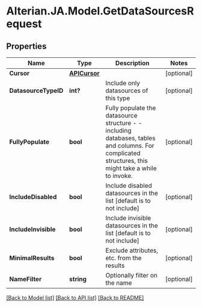 # Alterian.JA.Model.GetDataSourcesRequest

## Properties

Name | Type | Description | Notes
------------ | ------------- | ------------- | -------------
**Cursor** | [**APICursor**](APICursor.md) |  | [optional] 
**DatasourceTypeID** | **int?** | Include only datasources of this type | [optional] 
**FullyPopulate** | **bool** | Fully populate the datasource structure - - including databases, tables and columns.  For complicated structures, this might take a while to invoke. | [optional] 
**IncludeDisabled** | **bool** | Include disabled datasources in the list [default is to not include] | [optional] 
**IncludeInvisible** | **bool** | Include invisible datasources in the list [default is to not include] | [optional] 
**MinimalResults** | **bool** | Exclude attributes, etc. from the results | [optional] 
**NameFilter** | **string** | Optionally filter on the name | [optional] 

[[Back to Model list]](../README.md#documentation-for-models) [[Back to API list]](../README.md#documentation-for-api-endpoints) [[Back to README]](../README.md)

